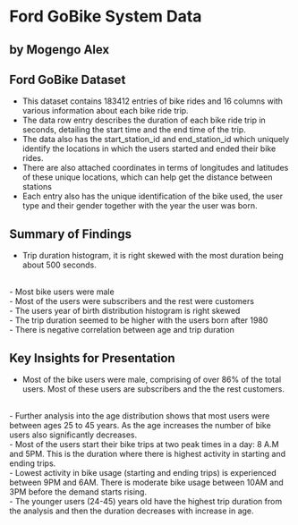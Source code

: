 # Ford GoBike System Data

## by Mogengo Alex

## Ford GoBike Dataset

- This dataset contains 183412 entries of bike rides and 16 columns with various information about each bike ride trip.
- The data row entry describes the duration of each bike ride trip in seconds, detailing the start time and the end time of the trip.
- The data also has the start_station_id and end_station_id which uniquely identify the locations in which the users started and ended their bike rides. 
- There are also attached coordinates in terms of longitudes and latitudes of these unique locations, which can help get the distance between stations
- Each entry also has the unique identification of the bike used, the user type and their gender together with the year the user was born.

## Summary of Findings

- Trip duration histogram, it is right skewed with the most duration being about 500 seconds.
<br>
- Most bike users were male
<br>
- Most of the users were subscribers and the rest were customers
<br>
- The users year of birth distribution histogram is right skewed
<br>
- The trip duration seemed to be higher with the users born after 1980
<br>
- There is negative correlation between age and trip duration

## Key Insights for Presentation

- Most of the bike users were male, comprising of over 86% of the total users. Most of these users are subscribers and the the rest customers.
<br>
- Further analysis into the age distribution shows that most users were between ages 25 to 45 years. As the age increases the number of bike users also significantly decreases.
<br>
- Most of the users start their bike trips at two peak times in a day: 8 A.M and 5PM. This is the duration where there is highest activity in starting and ending trips. 
<br>
- Lowest activity in bike usage (starting and ending trips) is experienced between 9PM and 6AM. There is moderate bike usage between 10AM and 3PM before the demand starts rising.
<br>
- The younger users (24-45) years old have the highest trip duration from the analysis and then the duration decreases with increase in age.


```python

```
